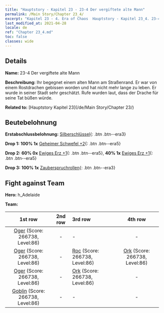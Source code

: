 ```yaml
---
title: "Hauptstory - Kapitel 23 - 23-4 Der vergiftete alte Mann"
permalink: /Main Story/Chapter 23_4/
excerpt: "Kapitel 23 - 4. Era of Chaos  Hauptstory - Kapitel 23_4. 23-4 Der vergiftete alte Mann"
last_modified_at: 2021-04-28
locale: de
ref: "Chapter 23_4.md"
toc: false
classes: wide
---
```


## Details

 **Name:** 23-4 Der vergiftete alte Mann

 **Beschreibung:** Ihr begegnet einem alten Mann am Straßenrand. Er war von einem Rostdrachen gebissen worden und hat nicht mehr lange zu leben. Er wurde in seiner Stadt sehr geschätzt. Rufe wurden laut, dass der Drache für seine Tat büßen würde.

 **Related to:** [Hauptstory Kapitel 23](/de/Main Story/Chapter 23/)

## Beutebelohnung

 **Erstabschlussbelohnung:** [Silberschlüssel](/ItemsDE/con_693/){: .btn .btn--era3}

 **Drop 1:** **100% 1x** [Geheimer Schwefel +2](/ItemsDE/mat_78/){: .btn .btn--era5}

 **Drop 2:** **60% 0x** [Ewiges Erz +1](/ItemsDE/mat_68/){: .btn .btn--era5}, **40% 1x** [Ewiges Erz +1](/ItemsDE/mat_68/){: .btn .btn--era5}

 **Drop 3:** **100% 1x** [Zauberspruchrollen](/ItemsDE/con_694/){: .btn .btn--era3}


## Fight against Team
 **Hero:** h_Adelaide

 **Team:**


  | 1st row | 2nd row | 3rd row | 4th row |
  |:----:|:----:|:----|:----:|
  | [Oger](/de/units/Ogre/) (Score: 266738, Level:86)  | - | - | - |
  | [Oger](/de/units/Ogre/) (Score: 266738, Level:86)  | - | [Roc](/de/units/Roc/) (Score: 266738, Level:86)  | [Ork](/de/units/Orc/) (Score: 266738, Level:86)  |
  | [Oger](/de/units/Ogre/) (Score: 266738, Level:86)  | - | [Ork](/de/units/Orc/) (Score: 266738, Level:86)  | - |
  | [Goblin](/de/units/Goblin/) (Score: 266738, Level:86)  | - | - | - |


